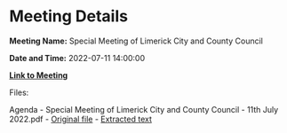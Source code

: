 # Meeting Details

**Meeting Name:** Special Meeting of Limerick City and County Council

**Date and Time:** 2022-07-11 14:00:00

**[Link to Meeting](https://www.limerick.ie/council/whats-on/special-meeting-limerick-city-and-county-council-56)**

Files: 

Agenda - Special Meeting of Limerick City and County Council - 11th July 2022.pdf - [Original file](https://www.limerick.ie/sites/default/files/media/documents/2022-07/Agenda-Special-Meeting-Limerick-City-and-County-Council-11-07-2022.pdf) - [Extracted text](./Agenda%20-%20Special%20Meeting%20of%20Limerick%20City%20and%20County%20Council%20-%2011th%20July%202022.md)

